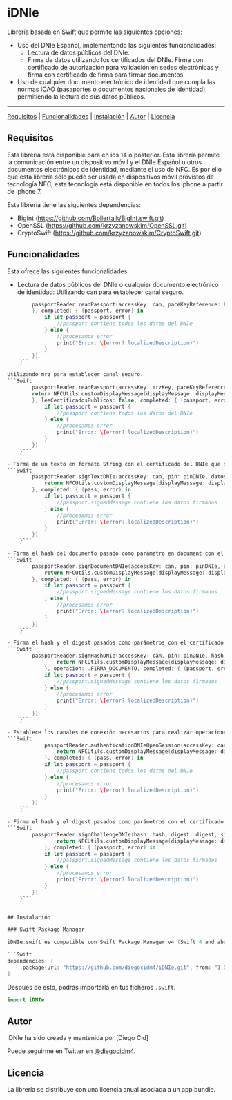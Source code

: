 # iDNIe

Librería basada en Swift que permite las siguientes opciones:
- Uso del DNIe Español, implementando las siguientes funcionalidades:
    - Lectura de datos públicos del DNIe.
    - Firma de datos utilizando los certificados del DNIe. Firma con certificado de autorización para validación en sedes electrónicas y firma con certificado de firma para firmar documentos. 
- Uso de cualquier documento electrónico de identidad que cumpla las normas ICAO (pasaportes o documentos nacionales de identidad), permitiendo la lectura de sus datos públicos.

---

[Requisitos](#requisitos) | [Funcionalidades](#funcionalidades) | [Instalación](#instalacion) | [Autor](#autor) | [Licencia](#licencia)

## Requisitos
Esta librería está disponible para en ios 14 o posterior.
Esta librería permite la comunicación entre un dispositivo móvil y el DNIe Español u otros documentos electrónicos de identidad, mediante el uso de NFC. Es por ello que esta librería sólo puede ser usada en dispositivos móvil provistos de tecnología NFC, esta tecnología está disponible en todos los iphone a partir de iphone 7.

Esta librería tiene las siguientes dependencias:
- BigInt (https://github.com/Boilertalk/BigInt.swift.git)
- OpenSSL (https://github.com/krzyzanowskim/OpenSSL.git)
- CryptoSwift (https://github.com/krzyzanowskim/CryptoSwift.git)

## Funcionalidades
Esta ofrece las siguientes funcionalidades:
- Lectura de datos públicos del DNIe o cualquier documento electrónico de identidad:
Utilizando can para establecer canal seguro.
```Swift
        passportReader.readPassport(accessKey: can, paceKeyReference: PACEHandler.CAN_PACE_KEY_REFERENCE, tags: [], skipSecureElements: true, customDisplayMessage: { (displayMessage) in  return NFCUtils.customDisplayMessage(displayMessage: displayMessage)
        }, completed: { (passport, error) in
            if let passport = passport {            
                //passport contiene todos los datos del DNIe
            } else {
                //procesamos error
                print("Error: \(error?.localizedDescription)")
            }
        })
    }```

Utilizando mrz para establecer canal seguro.    
```Swift
        passportReader.readPassport(accessKey: mrzKey, paceKeyReference: PACEHandler.MRZ_PACE_KEY_REFERENCE, tags: [], skipSecureElements: true, customDisplayMessage: { (displayMessage) in
        return NFCUtils.customDisplayMessage(displayMessage: displayMessage)
        }, leeCertificadosPublicos: false, completed: { (passport, error) in
            if let passport = passport {            
                //passport contiene todos los datos del DNIe
            } else {
                //procesamos error
                print("Error: \(error?.localizedDescription)")
            }
        })
    }```    

- Firma de un texto en formato String con el certificado del DNIe que se le indique en certToUse:
```Swift
        passportReader.signTextDNIe(accessKey: can, pin: pinDNIe, datosFirma: textoFirmar, certToUse: .FIRMA, passport: passport, paceKeyReference: PACEHandler.CAN_PACE_KEY_REFERENCE, tags: [], skipSecureElements: true, customDisplayMessage: { (displayMessage) in
            return NFCUtils.customDisplayMessage(displayMessage: displayMessage)
        }, completed: { (pass, error) in
            if let passport = passport {            
                //passport.signedMessage contiene los datos firmados
            } else {
                //procesamos error
                print("Error: \(error?.localizedDescription)")
            }
        })
    }```

- Firma el hash del documento pasado como parámetro en document con el certificado del DNIe que se le indique en certToUse:
```Swift
        passportReader.signDocumentDNIe(accessKey: can, pin: pinDNIe, document: urlDocumento, certToUse: .FIRMA, passport: passport, paceKeyReference: PACEHandler.CAN_PACE_KEY_REFERENCE, tags: [], skipSecureElements: true, customDisplayMessage: { (displayMessage) in
            return NFCUtils.customDisplayMessage(displayMessage: displayMessage)
        }, completed: { (pass, error) in
            if let passport = passport {            
                //passport.signedMessage contiene los datos firmados
            } else {
                //procesamos error
                print("Error: \(error?.localizedDescription)")
            }
        })
    }```

- Firma el hash y el digest pasados como parámetros con el certificado del DNIe que se le indique en certToUse:
```Swift
        passportReader.signHashDNIe(accessKey: can, pin: pinDNIe, hash: hash, digest: digest, certToUse: DNIeCertificates.FIRMA, passport: passport, paceKeyReference: PACEHandler.CAN_PACE_KEY_REFERENCE, tags: [], skipSecureElements: true, customDisplayMessage: { (displayMessage) in
                return NFCUtils.customDisplayMessage(displayMessage: displayMessage)
            }, operacion: .FIRMA_DOCUMENTO, completed: { (passport, error) in
            if let passport = passport {            
                //passport.signedMessage contiene los datos firmados
            } else {
                //procesamos error
                print("Error: \(error?.localizedDescription)")
            }
        })
    }```

- Establece los canales de conexión necesarios para realizar operaciones de firma con el DNIe dejándolos abiertos a la espera de la petición de firma:
```Swift
            passportReader.authenticationDNIeOpenSession(accessKey: can, pin: pinDNIe, passport: passport, paceKeyReference: PACEHandler.CAN_PACE_KEY_REFERENCE, tags: [], skipSecureElements: true, customDisplayMessage: { (displayMessage) in
                return NFCUtils.customDisplayMessage(displayMessage: displayMessage)
            }, completed: { (pass, error) in
            if let passport = passport {            
                //passport contiene todos los datos del DNIe
            } else {
                //procesamos error
                print("Error: \(error?.localizedDescription)")
            }
        })
    }```

- Firma el hash y el digest pasados como parámetros con el certificado de autenticación del DNIe:
```Swift
        passportReader.signChallengeDNIe(hash: hash, digest: digest, signPadding: .PKCS, passport: passport, paceKeyReference: PACEHandler.CAN_PACE_KEY_REFERENCE, customDisplayMessage: { (displayMessage) in
                return NFCUtils.customDisplayMessage(displayMessage: displayMessage)
            }, completed: { (passport, error) in
            if let passport = passport {            
                //passport.signedMessage contiene los datos firmados
            } else {
                //procesamos error
                print("Error: \(error?.localizedDescription)")
            }
        })
    }```


## Instalación

### Swift Package Manager

iDNIe.swift es compatible con Swift Package Manager v4 (Swift 4 and above). Simplemente añádela a las dependencias en tu `Package.swift`.

```Swift
dependencies: [
    .package(url: "https://github.com/diegocidm4/iDNIe.git", from: "1.0.0")
]
```

Después de esto, podrás importarla en tus ficheros `.swift`.

```Swift
import iDNIe
```

## Autor

iDNIe ha sido creada y mantenida por [Diego Cid]

Puede seguirme en Twitter en [@diegocidm4](http://twitter.com/diegocidm4).

## Licencia
La librería se distribuye con una licencia anual asociada a un app bundle.
